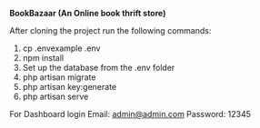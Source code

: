 **BookBazaar (An Online book thrift store)**

After cloning the project run the following commands:
1. cp .envexample .env
2. npm install
3. Set up the database from the .env folder 
4. php artisan migrate
5. php artisan key:generate
6. php artisan serve

For Dashboard login
Email: admin@admin.com
Password: 12345
